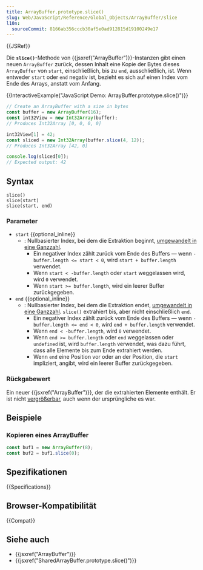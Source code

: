 ```yaml
---
title: ArrayBuffer.prototype.slice()
slug: Web/JavaScript/Reference/Global_Objects/ArrayBuffer/slice
l10n:
  sourceCommit: 8166ab356cccb30af5e0ad912815d19100249e17
---
```


{{JSRef}}

Die **`slice()`**-Methode von {{jsxref("ArrayBuffer")}}-Instanzen gibt einen neuen `ArrayBuffer` zurück, dessen Inhalt eine Kopie der Bytes dieses `ArrayBuffer` von `start`, einschließlich, bis zu `end`, ausschließlich, ist. Wenn entweder `start` oder `end` negativ ist, bezieht es sich auf einen Index vom Ende des Arrays, anstatt vom Anfang.

{{InteractiveExample("JavaScript Demo: ArrayBuffer.prototype.slice()")}}

```js interactive-example
// Create an ArrayBuffer with a size in bytes
const buffer = new ArrayBuffer(16);
const int32View = new Int32Array(buffer);
// Produces Int32Array [0, 0, 0, 0]

int32View[1] = 42;
const sliced = new Int32Array(buffer.slice(4, 12));
// Produces Int32Array [42, 0]

console.log(sliced[0]);
// Expected output: 42
```

## Syntax

```js-nolint
slice()
slice(start)
slice(start, end)
```

### Parameter

- `start` {{optional_inline}}
  - : Nullbasierter Index, bei dem die Extraktion beginnt, [umgewandelt in eine Ganzzahl](/de/docs/Web/JavaScript/Reference/Global_Objects/Number#integer_conversion).
    - Ein negativer Index zählt zurück vom Ende des Buffers — wenn `-buffer.length <= start < 0`, wird `start + buffer.length` verwendet.
    - Wenn `start < -buffer.length` oder `start` weggelassen wird, wird `0` verwendet.
    - Wenn `start >= buffer.length`, wird ein leerer Buffer zurückgegeben.
- `end` {{optional_inline}}
  - : Nullbasierter Index, bei dem die Extraktion endet, [umgewandelt in eine Ganzzahl](/de/docs/Web/JavaScript/Reference/Global_Objects/Number#integer_conversion). `slice()` extrahiert bis, aber nicht einschließlich `end`.
    - Ein negativer Index zählt zurück vom Ende des Buffers — wenn `-buffer.length <= end < 0`, wird `end + buffer.length` verwendet.
    - Wenn `end < -buffer.length`, wird `0` verwendet.
    - Wenn `end >= buffer.length` oder `end` weggelassen oder `undefined` ist, wird `buffer.length` verwendet, was dazu führt, dass alle Elemente bis zum Ende extrahiert werden.
    - Wenn `end` eine Position vor oder an der Position, die `start` impliziert, angibt, wird ein leerer Buffer zurückgegeben.

### Rückgabewert

Ein neuer {{jsxref("ArrayBuffer")}}, der die extrahierten Elemente enthält. Er ist nicht [vergrößerbar](/de/docs/Web/JavaScript/Reference/Global_Objects/ArrayBuffer/resizable), auch wenn der ursprüngliche es war.

## Beispiele

### Kopieren eines ArrayBuffer

```js
const buf1 = new ArrayBuffer(8);
const buf2 = buf1.slice(0);
```

## Spezifikationen

{{Specifications}}

## Browser-Kompatibilität

{{Compat}}

## Siehe auch

- {{jsxref("ArrayBuffer")}}
- {{jsxref("SharedArrayBuffer.prototype.slice()")}}
